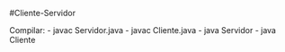 #Cliente-Servidor

Compilar: 
    - javac Servidor.java
    - javac Cliente.java
    - java Servidor
    - java Cliente